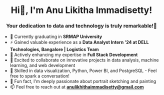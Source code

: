 <h1 align="center">Hi👋, I'm Anu Likitha Immadisetty!</h1>
<h3 align="center">Your dedication to data and technology is truly remarkable!🚀</h3>

- 🔭 Currently graduating in **SRMAP University**
- ⚡ Gained valuable experience as a **Data Analyst Intern '24 at DELL Technologies, Bangalore | Logistics Team**
- 🌱 Actively enhancing my expertise in **Full Stack Development**
- 🤝 Excited to collaborate on innovative projects in data analysis, machine learning, and web development
- 💬 Skilled in data visualization, Python, Power BI, and PostgreSQL - Feel free to spark a conversation!
- 🎨 Fun fact, I'm deeply passionate about portrait sketching and painting
- 📫 Feel free to reach out at **anulikhithaimmadisetty@gmail.com**
